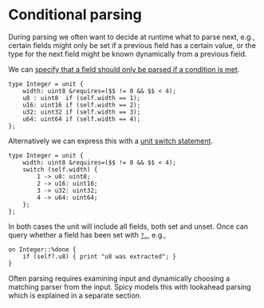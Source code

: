 # Conditional parsing

During parsing we often want to decide at runtime what to parse next, e.g.,
certain fields might only be set if a previous field has a certain value, or the
type for the next field might be known dynamically from a previous field.

We can [specify that a field should only be parsed if a condition is
met](https://docs.zeek.org/projects/spicy/en/latest/programming/parsing.html#conditional-parsing).

```spicy
type Integer = unit {
    width: uint8 &requires=($$ != 0 && $$ < 4);
    u8 : uint8  if (self.width == 1);
    u16: uint16 if (self.width == 2);
    u32: uint32 if (self.width == 3);
    u64: uint64 if (self.width == 4);
};
```

Alternatively we can express this with a [unit switch
statement](https://docs.zeek.org/projects/spicy/en/latest/programming/parsing.html#parse-switch).

```spicy
type Integer = unit {
    width: uint8 &requires=($$ != 0 && $$ < 4);
    switch (self.width) {
        1 -> u8: uint8;
        2 -> u16: uint16;
        3 -> u32: uint32;
        4 -> u64: uint64;
    };
};
```

In both cases the unit will include all fields, both set and unset. Once can
query whether a field has been set with
[`?.`](https://docs.zeek.org/projects/spicy/en/latest/programming/language/types.html#operator-unit::HasMember),
e.g.,

```spicy
on Integer::%done {
    if (self?.u8) { print "u8 was extracted"; }
}
```

Often parsing requires examining input and dynamically choosing a matching
parser from the input. Spicy models this with lookahead parsing which is
explained in a separate section.

